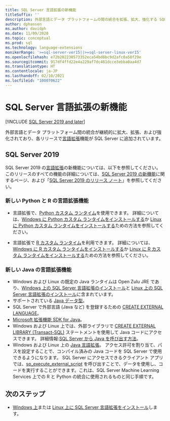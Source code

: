 ```yaml
---
title: SQL Server 言語拡張の新機能
titleSuffix: ''
description: 外部言語とデータ プラットフォームの間の統合を拡張、拡大、強化する SQL Server 言語拡張の新機能について説明します。
author: dphansen
ms.author: davidph
ms.date: 11/09/2020
ms.topic: conceptual
ms.prod: sql
ms.technology: language-extensions
monikerRange: '>=sql-server-ver15||>=sql-server-linux-ver15'
ms.openlocfilehash: e72b202230573352eca54bd8bc9d2afc0a58f29e
ms.sourcegitcommit: 917df4ffd22e4a229af7dc481dcce3ebba0aa4d7
ms.translationtype: HT
ms.contentlocale: ja-JP
ms.lasthandoff: 02/10/2021
ms.locfileid: "100070622"
---
```

# <a name="whats-new-in-sql-server-language-extensions"></a>SQL Server 言語拡張の新機能
[!INCLUDE [SQL Server 2019 and later](../includes/applies-to-version/sqlserver2019.md)]

外部言語とデータ プラットフォーム間の統合が継続的に拡大、拡張、および強化されており、各リリースで[言語拡張](language-extensions-overview.md)機能が SQL Server に追加されています。

## <a name="sql-server-2019"></a>SQL Server 2019

SQL Server 2019 の[言語拡張](language-extensions-overview.md)の新機能については、以下を参照してください。 このリリースのすべての機能の詳細については、[SQL Server 2019 の新機能](../sql-server/what-s-new-in-sql-server-ver15.md)に関するページ、および「[SQL Server 2019 のリリース ノート](../sql-server/sql-server-version-15-release-notes.md)」を参照してください。

### <a name="new-python-and-r-language-extensions"></a>新しい Python と R の言語拡張機能

- 言語拡張で、[Python カスタム ランタイム](../machine-learning/install/custom-runtime-python.md)を使用できます。 詳細については、[Windows に Python カスタム ランタイムをインストールする](../machine-learning/install/custom-runtime-python.md?view=sql-server-ver15&preserve-view=true)か [Linux に Python カスタム ランタイムをインストールする](../machine-learning/install/custom-runtime-python.md?view=sql-server-linux-ver15&preserve-view=true)ための方法を参照してください。

- 言語拡張で [R カスタム ランタイム](../machine-learning/install/custom-runtime-r.md)を利用できます。 詳細については、[Windows に R カスタム ランタイムをインストールする](../machine-learning/install/custom-runtime-r.md?view=sql-server-ver15&preserve-view=true)か [Linux に R カスタム ランタイムをインストールする](../machine-learning/install/custom-runtime-r.md?view=sql-server-linux-ver15&preserve-view=true)ための方法を参照してください。

### <a name="new-java-language-extension"></a>新しい Java の言語拡張機能

- Windows および Linux の既定の Java ランタイムは Open Zulu JRE であり、[Windows 上の SQL Server 言語拡張のインストール](install/windows-java.md)と [Linux 上の SQL Server 言語拡張のインストール](../linux/sql-server-linux-setup-language-extensions-java.md)に含まれています。
- サポートされている [Java データ型](how-to/java-to-sql-data-types.md)。
- SQL Server で外部言語 (Java など) を登録するための [CREATE EXTERNAL LANGUAGE](../t-sql/statements/create-external-language-transact-sql.md)。
- [Microsoft 拡張機能 SDK for Java](how-to/extensibility-sdk-java-sql-server.md)。
- Windows および Linux 上では、外部ライブラリで [CREATE EXTERNAL LIBRARY (Transact-SQL)](../t-sql/statements/create-external-library-transact-sql.md) ステートメントを使用して Java コードにアクセスできます。 詳細情報:[SQL Server から Java を呼び出す方法](how-to/call-java-from-sql.md)。
- Windows および Linux 上の [Java 言語拡張](language-extensions-overview.md)。 アクセス許可を割り当て、パスを設定することで、コンパイル済みの Java コードを SQL Server で使用できるようになります。 SQL Server にアクセスできるクライアント アプリでは、[sp_execute_external_script](../relational-databases/system-stored-procedures/sp-execute-external-script-transact-sql.md) を呼び出すことで、データを使用し、コードを実行することができます。これは、SQL Server Machine Learning Services 上での R と Python の統合に使用されるものと同じ手順です。

## <a name="next-steps"></a>次のステップ

+ [Windows 上](install/windows-java.md)または [Linux 上に SQL Server 言語拡張をインストール](../linux/sql-server-linux-setup-language-extensions-java.md)します。
